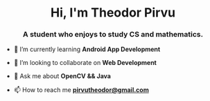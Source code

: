 <h1 align="center">Hi, I'm Theodor Pirvu</h1>
<h3 align="center">A student who enjoys to study CS and mathematics.</h3>

- 🌱 I’m currently learning **Android App Development**

- 👯 I’m looking to collaborate on **Web Development**

- 💬 Ask me about **OpenCV && Java**

- 📫 How to reach me **pirvutheodor@gmail.com**
<!--
<h3 align="left">Connect with me:</h3>
<p align="left">
</p>

 <p>&nbsp;<img align="center" src="https://github-readme-stats.vercel.app/api?username=theodor-pirvu&show_icons=true&locale=en" alt="theodor-pirvu" /></p>
-->

